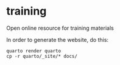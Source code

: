 # training
Open online resource for training materials

In order to generate the website, do this:

```
quarto render quarto
cp -r quarto/_site/* docs/
```